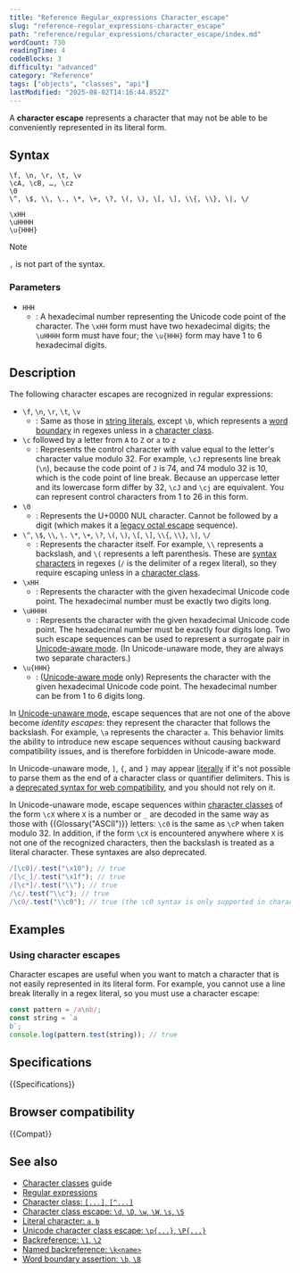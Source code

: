 ```yaml
---
title: "Reference Regular_expressions Character_escape"
slug: "reference-regular_expressions-character_escape"
path: "reference/regular_expressions/character_escape/index.md"
wordCount: 730
readingTime: 4
codeBlocks: 3
difficulty: "advanced"
category: "Reference"
tags: ["objects", "classes", "api"]
lastModified: "2025-08-02T14:16:44.852Z"
---
```



A **character escape** represents a character that may not be able to be conveniently represented in its literal form.

## Syntax

<!-- Note: the {} need to be double-escaped, once for Yari -->

```regex
\f, \n, \r, \t, \v
\cA, \cB, …, \cz
\0
\^, \$, \\, \., \*, \+, \?, \(, \), \[, \], \\{, \\}, \|, \/

\xHH
\uHHHH
\u{HHH}
```

> [!NOTE]
> `,` is not part of the syntax.

### Parameters

- `HHH`
  - : A hexadecimal number representing the Unicode code point of the character. The `\xHH` form must have two hexadecimal digits; the `\uHHHH` form must have four; the `\u{HHH}` form may have 1 to 6 hexadecimal digits.

## Description

The following character escapes are recognized in regular expressions:

- `\f`, `\n`, `\r`, `\t`, `\v`
  - : Same as those in [string literals](/en-US/docs/Web/JavaScript/Reference/Lexical_grammar#escape_sequences), except `\b`, which represents a [word boundary](/en-US/docs/Web/JavaScript/Reference/Regular_expressions/Word_boundary_assertion) in regexes unless in a [character class](/en-US/docs/Web/JavaScript/Reference/Regular_expressions/Character_class).
- `\c` followed by a letter from `A` to `Z` or `a` to `z`
  - : Represents the control character with value equal to the letter's character value modulo 32. For example, `\cJ` represents line break (`\n`), because the code point of `J` is 74, and 74 modulo 32 is 10, which is the code point of line break. Because an uppercase letter and its lowercase form differ by 32, `\cJ` and `\cj` are equivalent. You can represent control characters from 1 to 26 in this form.
- `\0`
  - : Represents the U+0000 NUL character. Cannot be followed by a digit (which makes it a [legacy octal escape](/en-US/docs/Web/JavaScript/Reference/Deprecated_and_obsolete_features#escape_sequences) sequence).
- `\^`, `\$`, `\\`, `\.` `\*`, `\+`, `\?`, `\(`, `\)`, `\[`, `\]`, `\\{`, `\\}`, `\|`, `\/`
  - : Represents the character itself. For example, `\\` represents a backslash, and `\(` represents a left parenthesis. These are [syntax characters](/en-US/docs/Web/JavaScript/Reference/Regular_expressions/Literal_character) in regexes (`/` is the delimiter of a regex literal), so they require escaping unless in a [character class](/en-US/docs/Web/JavaScript/Reference/Regular_expressions/Character_class).
- `\xHH`
  - : Represents the character with the given hexadecimal Unicode code point. The hexadecimal number must be exactly two digits long.
- `\uHHHH`
  - : Represents the character with the given hexadecimal Unicode code point. The hexadecimal number must be exactly four digits long. Two such escape sequences can be used to represent a surrogate pair in [Unicode-aware mode](/en-US/docs/Web/JavaScript/Reference/Global_Objects/RegExp/unicode#unicode-aware_mode). (In Unicode-unaware mode, they are always two separate characters.)
- `\u{HHH}`
  - : ([Unicode-aware mode](/en-US/docs/Web/JavaScript/Reference/Global_Objects/RegExp/unicode#unicode-aware_mode) only) Represents the character with the given hexadecimal Unicode code point. The hexadecimal number can be from 1 to 6 digits long.

In [Unicode-unaware mode](/en-US/docs/Web/JavaScript/Reference/Global_Objects/RegExp/unicode#unicode-aware_mode), escape sequences that are not one of the above become _identity escapes_: they represent the character that follows the backslash. For example, `\a` represents the character `a`. This behavior limits the ability to introduce new escape sequences without causing backward compatibility issues, and is therefore forbidden in Unicode-aware mode.

In Unicode-unaware mode, `]`, `{`, and `}` may appear [literally](/en-US/docs/Web/JavaScript/Reference/Regular_expressions/Literal_character) if it's not possible to parse them as the end of a character class or quantifier delimiters. This is a [deprecated syntax for web compatibility](/en-US/docs/Web/JavaScript/Reference/Deprecated_and_obsolete_features#regexp), and you should not rely on it.

In Unicode-unaware mode, escape sequences within [character classes](/en-US/docs/Web/JavaScript/Reference/Regular_expressions/Character_class) of the form `\cX` where `X` is a number or `_` are decoded in the same way as those with {{Glossary("ASCII")}} letters: `\c0` is the same as `\cP` when taken modulo 32. In addition, if the form `\cX` is encountered anywhere where `X` is not one of the recognized characters, then the backslash is treated as a literal character. These syntaxes are also deprecated.

```js
/[\c0]/.test("\x10"); // true
/[\c_]/.test("\x1f"); // true
/[\c*]/.test("\\"); // true
/\c/.test("\\c"); // true
/\c0/.test("\\c0"); // true (the \c0 syntax is only supported in character classes)
```

## Examples

### Using character escapes

Character escapes are useful when you want to match a character that is not easily represented in its literal form. For example, you cannot use a line break literally in a regex literal, so you must use a character escape:

```js
const pattern = /a\nb/;
const string = `a
b`;
console.log(pattern.test(string)); // true
```

## Specifications

{{Specifications}}

## Browser compatibility

{{Compat}}

## See also

- [Character classes](/en-US/docs/Web/JavaScript/Guide/Regular_expressions/Character_classes) guide
- [Regular expressions](/en-US/docs/Web/JavaScript/Reference/Regular_expressions)
- [Character class: `[...]`, `[^...]`](/en-US/docs/Web/JavaScript/Reference/Regular_expressions/Character_class)
- [Character class escape: `\d`, `\D`, `\w`, `\W`, `\s`, `\S`](/en-US/docs/Web/JavaScript/Reference/Regular_expressions/Character_class_escape)
- [Literal character: `a`, `b`](/en-US/docs/Web/JavaScript/Reference/Regular_expressions/Literal_character)
- [Unicode character class escape: `\p{...}`, `\P{...}`](/en-US/docs/Web/JavaScript/Reference/Regular_expressions/Unicode_character_class_escape)
- [Backreference: `\1`, `\2`](/en-US/docs/Web/JavaScript/Reference/Regular_expressions/Backreference)
- [Named backreference: `\k<name>`](/en-US/docs/Web/JavaScript/Reference/Regular_expressions/Named_backreference)
- [Word boundary assertion: `\b`, `\B`](/en-US/docs/Web/JavaScript/Reference/Regular_expressions/Word_boundary_assertion)
